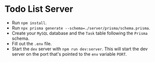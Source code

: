 # Todo List Server

- Run `npm install`.
- Run `npx prisma generate --schema=./server/prisma/schema.prisma`.
- Create your `MySQL` database and the `Task` table following the `Prisma` schema.
- Fill out the `.env` file.
- Start the `dev` server with `npm run dev:server`. This will start the dev server on the port that's pointed to the `env` variable `PORT`.
